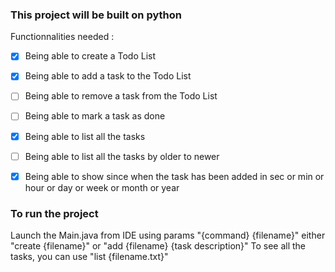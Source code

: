 ### This project will be built on python

Functionnalities needed :
- [X] Being able to create a Todo List
- [X] Being able to add a task to the Todo List
- [ ] Being able to remove a task from the Todo List
- [ ] Being able to mark a task as done
- [X] Being able to list all the tasks
- [ ] Being able to list all the tasks by older to newer
- [X] Being able to show since when the task has been added in sec or min or hour or day or week or month or year


### To run the project
Launch the Main.java from IDE using params "{command} {filename}"
either "create {filename}" or "add {filename} {task description}"
To see all the tasks, you can use "list {filename.txt}"
